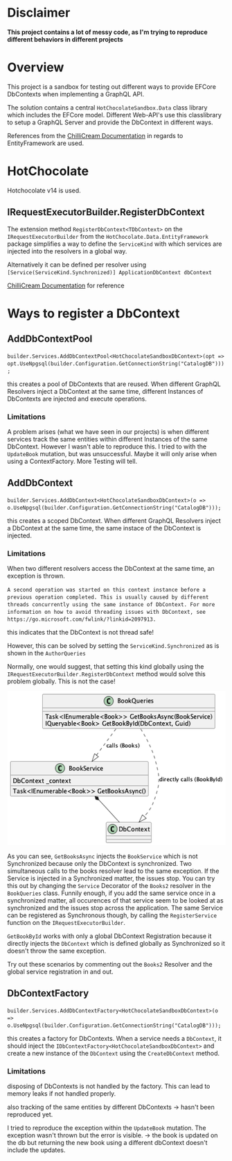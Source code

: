 # Disclaimer
**This project contains a lot of messy code, as I'm trying to reproduce different behaviors in different projects**
# Overview
This project is a sandbox for testing out different ways to provide EFCore DbContexts when implementing a GraphQL API.

The solution contains a central `HotChocolateSandbox.Data` class library which includes the EFCore model.
Different Web-API's use this classlibrary to setup a GraphQL Server and provide the DbContext in different ways.

References from the [ChilliCream Documentation](https://chillicream.com/docs/hotchocolate/v13/integrations/entity-framework) in regards to EntityFramework are used.

# HotChocolate
Hotchocolate v14 is used.
## IRequestExecutorBuilder.RegisterDbContext
The extension method `RegisterDbContext<TDbContext>` on the `IRequestExecutorBuilder` from the `HotChocolate.Data.EntityFramework` package simplifies a way to define the `ServiceKind` with which services are injected into the resolvers in a global way.

Alternatively it can be defined per resolver using `[Service(ServiceKind.Synchronized)] ApplicationDbContext dbContext`

[ChilliCream Documentation](https://chillicream.com/docs/hotchocolate/v13/integrations/entity-framework#resolver-injection-of-a-dbcontext) for reference
# Ways to register a DbContext
## AddDbContextPool
`builder.Services.AddDbContextPool<HotChocolateSandboxDbContext>(opt => opt.UseNpgsql(builder.Configuration.GetConnectionString("CatalogDB")));`

this creates a pool of DbContexts that are reused. When different GraphQL Resolvers inject a DbContext at the same time, different Instances of DbContexts are injected and execute operations.

### Limitations
A problem arises (what we have seen in our projects) is when different services track the same entities within different Instances of the same DbContext. However I wasn't able to reproduce this.
I tried to with the `UpdateBook` mutation, but was unsuccessful. Maybe it will only arise when using a ContextFactory. More Testing will tell.

## AddDbContext
`builder.Services.AddDbContext<HotChocolateSandboxDbContext>(o =>
o.UseNpgsql(builder.Configuration.GetConnectionString("CatalogDB")));`

this creates a scoped DbContext. When different GraphQL Resolvers inject a DbContext at the same time, the same instace of the DbContext is injected.

### Limitations
When two different resolvers access the DbContext at the same time, an exception is thrown.

`A second operation was started on this context instance before a previous operation completed. This is usually caused by different threads concurrently using the same instance of DbContext. For more information on how to avoid threading issues with DbContext, see https://go.microsoft.com/fwlink/?linkid=2097913.`

this indicates that the DbContext is not thread safe!

However, this can be solved by setting the `ServiceKind.Synchronized` as is shown in the `AuthorQueries`

Normally, one would suggest, that setting this kind globally using the `IRequestExecutorBuilder.RegisterDbContext` method would solve this problem globally. This is not the case!

![Architecture Diagram](diagrams/architecture.png)

As you can see, `GetBooksAsync` injects the `BookService` which is not Synchronized because only the DbContext is synchronized. Two simultaneous calls to the books resolver lead to the same exception. If the Service is injected in a Synchronized matter, the issues stop. You can try this out by changing the `Service` Decorator of the `Books2` resolver in the `BookQueries` class.
Funnily enough, if you add the same service once in a synchronized matter, all occurences of that service seem to be looked at as synchronized and the issues stop across the application.
The same Service can be registered as Synchronous though, by calling the `RegisterService` function on the `IRequestExecutorBuilder`.

`GetBookById` works with only a global DbContext Registration because it directly injects the `DbContext` which is defined globally as Synchronized so it doesn't throw the same exception.
 
Try out these scenarios by commenting out the `Books2` Resolver and the global service registration in and out.

## DbContextFactory
`builder.Services.AddDbContextFactory<HotChocolateSandboxDbContext>(o =>
o.UseNpgsql(builder.Configuration.GetConnectionString("CatalogDB")));`

this creates a factory for DbContexts. When a service needs a `DbContext`, it should inject the `IDbContextFactory<HotChocolateSandboxDbContext>` and create a new instance of the `DbContext` using the `CreateDbContext` method.

### Limitations
disposing of DbContexts is not handled by the factory. This can lead to memory leaks if not handled properly.

also tracking of the same entities by different DbContexts -> hasn't been reproduced yet.

I tried to reproduce the exception within the `UpdateBook` mutation. The exception wasn't thrown but the error is visible. -> the book is updated on the db but returning the new book using a different dbContext doesn't include the updates.